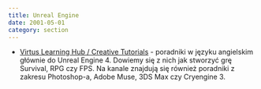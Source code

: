```yaml
---
title: Unreal Engine
date: 2001-05-01
category: section
---
```


*   [Virtus Learning Hub / Creative Tutorials](https://www.youtube.com/user/VirtusEdu/playlists) - poradniki w języku angielskim głównie do Unreal Engine 4\. Dowiemy się z nich jak stworzyć grę Survival, RPG czy FPS. Na kanale znajdują się również poradniki z zakresu Photoshop-a, Adobe Muse, 3DS Max czy Cryengine 3.
